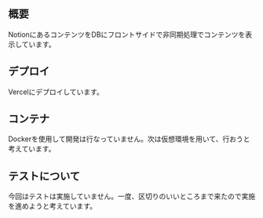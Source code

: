 ## 概要
NotionにあるコンテンツをDBにフロントサイドで非同期処理でコンテンツを表示しています。

## デプロイ
Vercelにデプロイしています。

## コンテナ
Dockerを使用して開発は行なっていません。次は仮想環境を用いて、行おうと考えています。

## テストについて
今回はテストは実施していません。一度、区切りのいいところまで来たので実施を進めようと考えています。
